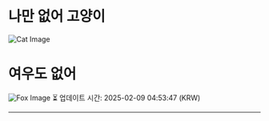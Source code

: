 
# 나만 없어 고양이

![Cat Image](https://cdn2.thecatapi.com/images/32i.gif)

# 여우도 없어
![Fox Image](https://randomfox.ca/images/109.jpg)
⏳ 업데이트 시간: 2025-02-09 04:53:47 (KRW)

---
